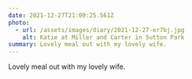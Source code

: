 ```yaml
---
date: 2021-12-27T21:09:25.561Z
photo:
  - url: /assets/images/diary/2021-12-27-er7bj.jpg
    alt: Katie at Miller and Carter in Sutton Park
summary: Lovely meal out with my lovely wife.
---
```

Lovely meal out with my lovely wife. 
